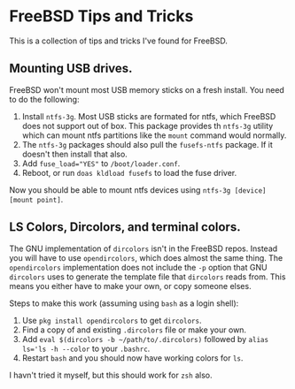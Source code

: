 # FreeBSD Tips and Tricks

This is a collection of tips and tricks I've found for FreeBSD.

## Mounting USB drives.

FreeBSD won't mount most USB memory sticks on a fresh install. You need to do
the following:

1. Install `ntfs-3g`. Most USB sticks are formated for ntfs, which FreeBSD does not support out of box. This package provides th `ntfs-3g` utility which can mount ntfs partitions like the `mount` command would normally.
1. The `ntfs-3g` packages should also pull the `fusefs-ntfs` package.  If it doesn't then install that also. 
1. Add `fuse_load="YES"` to `/boot/loader.conf`.
1. Reboot, or run `doas kldload fusefs` to load the fuse driver.

Now you should be able to mount ntfs devices using `ntfs-3g [device] [mount point]`.

## LS Colors, Dircolors, and terminal colors.

The GNU implementation of `dircolors` isn't in the FreeBSD repos. Instead you will have to use `opendircolors`, which does almost the same thing. The `opendircolors` implementation does not include the `-p` option that GNU `dircolors` uses to generate the template file that `dircolors` reads from. This means you either have to make your own, or copy someone elses.

Steps to make this work (assuming using `bash` as a login shell):

1. Use `pkg install opendircolors` to get `dircolors`.
1. Find a copy of and existing `.dircolors` file or make your own.
1. Add `eval $(dircolors -b ~/path/to/.dircolors)` followed by `alias ls='ls -h --color` to your `.bashrc`.
1. Restart `bash` and you should now have working colors for `ls`.

I havn't tried it myself, but this should work for `zsh` also.
